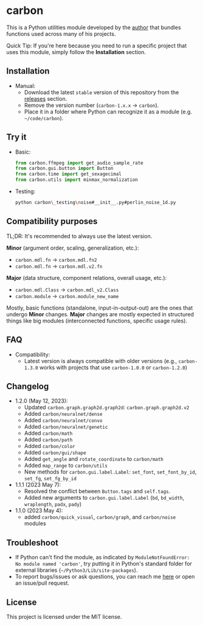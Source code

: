# carbon

This is a Python utilities module developed by the [author](https://nvfp.github.io) that bundles functions used across many of his projects.

Quick Tip: If you're here because you need to run a specific project that uses this module, simply follow the **Installation** section.


## Installation

- Manual:
    - Download the latest `stable` version of this repository from the [releases](https://github.com/nvfp/carbon/releases) section.
    - Remove the version number (`carbon-1.x.x` -> `carbon`).
    - Place it in a folder where Python can recognize it as a module (e.g. `~/code/carbon`).


## Try it

- Basic:

    ```python
    from carbon.ffmpeg import get_audio_sample_rate
    from carbon.gui.button import Button
    from carbon.time import get_sexagecimal
    from carbon.utils import minmax_normalization
    ```
- Testing:
    ```sh
    python carbon\_testing\noise#__init__.py#perlin_noise_1d.py
    ```


## Compatibility purposes

TL;DR: It's recommended to always use the latest version.

**Minor** (argument order, scaling, generalization, etc.):
- `carbon.mdl.fn` -> `carbon.mdl.fn2`
- `carbon.mdl.fn` -> `carbon.mdl.v2.fn`

**Major** (data structure, component relations, overall usage, etc.):
- `carbon.mdl.Class` -> `carbon.mdl_v2.Class`
- `carbon.module` -> `carbon.module_new_name`

Mostly, basic functions (standalone, input-in-output-out) are the ones that undergo **Minor** changes. **Major** changes are mostly expected in structured things like big modules (interconnected functions, specific usage rules).


## FAQ

- Compatibility:
    - Latest version is always compatible with older versions (e.g., `carbon-1.3.0` works with projects that use `carbon-1.0.0` or `carbon-1.2.0`)


## Changelog

- 1.2.0 (May 12, 2023):
    - Updated `carbon.graph.graph2d.graph2d`: `carbon.graph.graph2d.v2`
    - Added `carbon/neuralnet/dense`
    - Added `carbon/neuralnet/convo`
    - Added `carbon/neuralnet/genetic`
    - Added `carbon/math`
    - Added `carbon/path`
    - Added `carbon/color`
    - Added `carbon/gui/shape`
    - Added `get_angle` and `rotate_coordinate` to `carbon/math`
    - Added `map_range` to `carbon/utils`
    - New methods for `carbon.gui.label.Label`: `set_font`, `set_font_by_id`, `set_fg`, `set_fg_by_id`
- 1.1.1 (2023 May 7):
    - Resolved the conflict between `Button.tags` and `self.tags`.
    - Added new arguments to `carbon.gui.label.Label` (`bd`, `bd_width`, `wraplength`, `padx`, `pady`)
- 1.1.0 (2023 May 4):
    - added `carbon/quick_visual`, `carbon/graph`, and `carbon/noise` modules


## Troubleshoot

- If Python can't find the module, as indicated by `ModuleNotFoundError: No module named 'carbon'`, try putting it in Python's standard folder for external libraries (`~/Python3/Lib/site-packages`).
- To report bugs/issues or ask questions, you can reach me [here](https://nvfp.github.io/contact) or open an issue/pull request.


## License

This project is licensed under the MIT license.